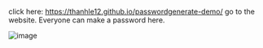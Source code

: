 click here: https://thanhle12.github.io/passwordgenerate-demo/ go to the website. Everyone can make a password here.

![image](https://github.com/Thanhle12/passwordgenerate-demo/assets/96683704/6af3c948-ad66-455c-b98f-d461330fdbc1)
